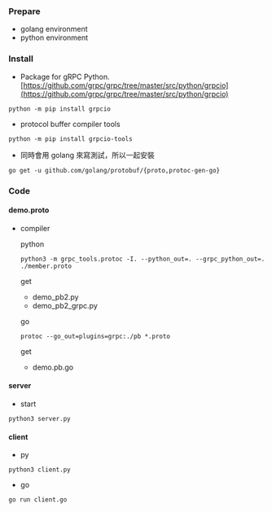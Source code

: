 ### Prepare 

- golang environment
- python environment

### Install
- Package for gRPC Python. [https://github.com/grpc/grpc/tree/master/src/python/grpcio](https://github.com/grpc/grpc/tree/master/src/python/grpcio)

```
python -m pip install grpcio
```

- protocol buffer compiler tools
```
python -m pip install grpcio-tools
```

- 同時會用 golang 來寫測試，所以一起安裝
```
go get -u github.com/golang/protobuf/{proto,protoc-gen-go}
```

### Code

#### demo.proto
- compiler

  python
  ```
  python3 -m grpc_tools.protoc -I. --python_out=. --grpc_python_out=. ./member.proto
  ```
  get 
  - demo_pb2.py
  - demo_pb2_grpc.py
  
  go
  ```
  protoc --go_out=plugins=grpc:./pb *.proto
  ```
  get 
  - demo.pb.go

#### server
  - start
  ```
  python3 server.py
  ```

#### client
  - py
  ```
  python3 client.py
  ```
  - go
  ```
  go run client.go
  ```

